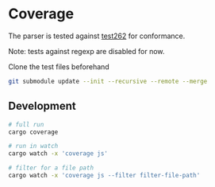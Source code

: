# Coverage

The parser is tested against [test262] for conformance.

Note: tests against regexp are disabled for now.

Clone the test files beforehand

```bash
git submodule update --init --recursive --remote --merge
```

## Development

```bash
# full run
cargo coverage

# run in watch
cargo watch -x 'coverage js'

# filter for a file path
cargo watch -x 'coverage js --filter filter-file-path'
```

<!-- Links -->
[test262]: https://github.com/tc39/test262
